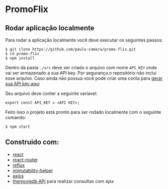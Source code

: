 # PromoFlix

## Rodar aplicação localmente

Para rodar a aplicação localmente você deve executar os seguintes passos:

```
$ git clone https://github.com/paulo-camara/promo-flix.git
$ cd promo-flix
$ npm install
```

Dentro da pasta `./src` deve ser criado o arquivo com nome ```API_KEY``` onde vai ser armazenado a sua API key. Por segurança o repositório não inclui esse arquivo. Caso ainda não possua você pode criar uma conta para [gerar sua API key aqui](https://www.themoviedb.org/)

Seu arquivo deve conter a seguinte variavel:

```
export const API_KEY = <API KEY>;
```

Feito isso o projeto está pronto para ser rodado localmente com o seguinte comando:

```
$ npm start
```

## Construido com:

* [react](https://github.com/facebook/react)
* [react-router](https://github.com/ReactTraining/react-router)
* [reflux](https://github.com/reflux/refluxjs)
* [immutability-helper](https://github.com/kolodny/immutability-helper)
* [axios](https://github.com/axios/axios)
* [themoviedb API](https://developers.themoviedb.org/3/getting-started/introduction) para realizar consultas com ajax
